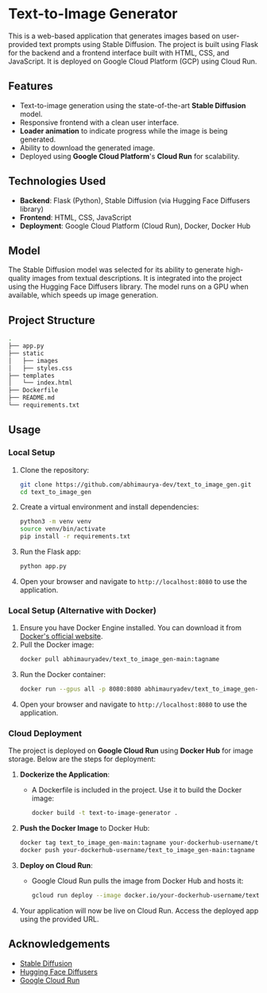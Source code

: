 # Text-to-Image Generator

This is a web-based application that generates images based on user-provided text prompts using Stable Diffusion. The project is built using Flask for the backend and a frontend interface built with HTML, CSS, and JavaScript. It is deployed on Google Cloud Platform (GCP) using Cloud Run.

## Features

- Text-to-image generation using the state-of-the-art **Stable Diffusion** model.
- Responsive frontend with a clean user interface.
- **Loader animation** to indicate progress while the image is being generated.
- Ability to download the generated image.
- Deployed using **Google Cloud Platform**'s **Cloud Run** for scalability.

## Technologies Used

- **Backend**: Flask (Python), Stable Diffusion (via Hugging Face Diffusers library)
- **Frontend**: HTML, CSS, JavaScript
- **Deployment**: Google Cloud Platform (Cloud Run), Docker, Docker Hub

## Model

The Stable Diffusion model was selected for its ability to generate high-quality images from textual descriptions. It is integrated into the project using the Hugging Face Diffusers library. The model runs on a GPU when available, which speeds up image generation.

## Project Structure

```bash
.
├── app.py
├── static
│   ├── images
│   ├── styles.css
├── templates
│   └── index.html
├── Dockerfile
├── README.md
└── requirements.txt
```

## Usage

### Local Setup

1. Clone the repository:

   ```bash
   git clone https://github.com/abhimaurya-dev/text_to_image_gen.git
   cd text_to_image_gen
   ```

2. Create a virtual environment and install dependencies:

   ```bash
   python3 -m venv venv
   source venv/bin/activate
   pip install -r requirements.txt
   ```

3. Run the Flask app:

   ```bash
   python app.py
   ```

4. Open your browser and navigate to `http://localhost:8080` to use the application.

### Local Setup (Alternative with Docker)

1. Ensure you have Docker Engine installed. You can download it from [Docker's official website](https://www.docker.com/get-started).
2. Pull the Docker image:
   ```bash
   docker pull abhimauryadev/text_to_image_gen-main:tagname
   ```
3. Run the Docker container:
   ```bash
   docker run --gpus all -p 8080:8080 abhimauryadev/text_to_image_gen-main:tagname
   ```
4. Open your browser and navigate to `http://localhost:8080` to use the application.

### Cloud Deployment

The project is deployed on **Google Cloud Run** using **Docker Hub** for image storage. Below are the steps for deployment:

1. **Dockerize the Application**:

   - A Dockerfile is included in the project. Use it to build the Docker image:
     ```bash
     docker build -t text-to-image-generator .
     ```

2. **Push the Docker Image** to Docker Hub:

   ```bash
   docker tag text_to_image_gen-main:tagname your-dockerhub-username/text_to_image_gen-main:tagname
   docker push your-dockerhub-username/text_to_image_gen-main:tagname
   ```

3. **Deploy on Cloud Run**:

   - Google Cloud Run pulls the image from Docker Hub and hosts it:
     ```bash
     gcloud run deploy --image docker.io/your-dockerhub-username/text_to_image_gen-main:tagname --platform managed
     ```

4. Your application will now be live on Cloud Run. Access the deployed app using the provided URL.

## Acknowledgements

- [Stable Diffusion](https://huggingface.co/CompVis/stable-diffusion-v1-4)
- [Hugging Face Diffusers](https://huggingface.co/docs/diffusers/index)
- [Google Cloud Run](https://cloud.google.com/run)
